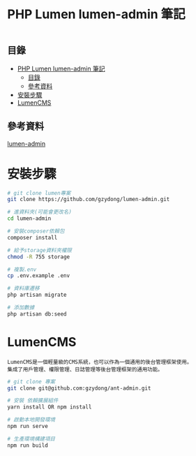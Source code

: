 # PHP Lumen lumen-admin 筆記

```
```

## 目錄

- [PHP Lumen lumen-admin 筆記](#php-lumen-lumen-admin-筆記)
	- [目錄](#目錄)
	- [參考資料](#參考資料)
- [安裝步驟](#安裝步驟)
- [LumenCMS](#lumencms)

## 參考資料

[lumen-admin](https://github.com/gzydong/lumen-admin)

# 安裝步驟

```bash
# git clone lumen專案
git clone https://github.com/gzydong/lumen-admin.git

# 進資料夾(可能會更改名)
cd lumen-admin

# 安裝composer依賴包
composer install

# 給予storage資料夾權限
chmod -R 755 storage

# 複製.env
cp .env.example .env

# 資料庫遷移
php artisan migrate

# 添加數據
php artisan db:seed
```

# LumenCMS

```
LumenCMS是一個輕量級的CMS系統，也可以作為一個通用的後台管理框架使用。
集成了用戶管理、權限管理、日誌管理等後台管理框架的通用功能。
```

```bash
# git clone 專案
git clone git@github.com:gzydong/ant-admin.git

# 安裝 依賴擴展組件
yarn install OR npm install

# 啟動本地開發環境
npm run serve

# 生產環境構建項目
npm run build
```